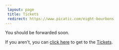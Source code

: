 ```yaml
---
 layout: page
 title: Tickets
 redirect: https://www.picatic.com/eight-bourbons
---
```


You should be forwarded soon.

If you aren't, you can [click here][1] to get to the [Tickets][1].

[1]: https://www.picatic.com/eight-bourbons
